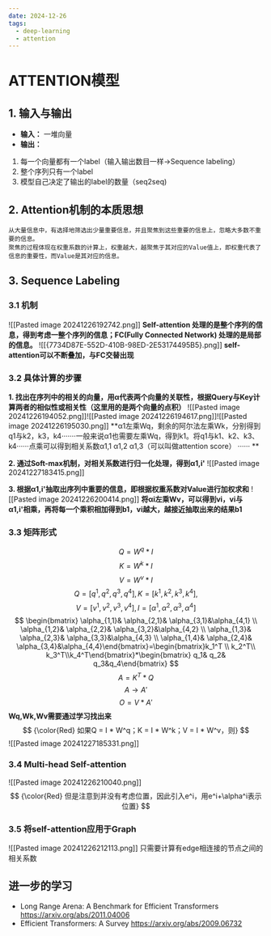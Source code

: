 ```yaml
---
date: 2024-12-26
tags:
  - deep-learning
  - attention
---
```

# ATTENTION模型
## 1. 输入与输出

- **输入：**
 一堆向量
- **输出：**
1. 每一个向量都有一个label（输入输出数目一样->Sequence labeling）
2. 整个序列只有一个label
3. 模型自己决定了输出的label的数量（seq2seq)

## 2. Attention机制的本质思想
	从大量信息中，有选择地筛选出少量重要信息，并且聚焦到这些重要的信息上，忽略大多数不重要的信息。
	聚焦的过程体现在权重系数的计算上，权重越大，越聚焦于其对应的Value值上，即权重代表了信息的重要性，而Value是其对应的信息。

## 3. Sequence Labeling
### 3.1 机制

![[Pasted image 20241226192742.png]]
**Self-attention 处理的是整个序列的信息，得到考虑一整个序列的信息；FC(Fully Connected Network) 处理的是局部的信息。**
![[{7734D87E-552D-410B-98ED-2E53174495B5}.png]]
**self-attention可以不断叠加，与FC交替出现**

### 3.2 具体计算的步骤
 
**1. 找出在序列中的相关的向量，用α代表两个向量的关联性，根据Query与Key计算两者的相似性或相关性（这里用的是两个向量的点积）**
![[Pasted image 20241226194052.png]]![[Pasted image 20241226194617.png]]![[Pasted image 20241226195030.png]]
**α1左乘Wq，剩余的阿尔法左乘Wk，分别得到q1与k2，k3，k4·······一般来说α1也需要左乘Wq，得到k1。将q1与k1、k2、k3、k4······点乘可以得到相关系数α1,1 α1,2 α1,3（可以叫做attention score） ······ **

**2. 通过Soft-max机制，对相关系数进行归一化处理，得到α1,i'**
![[Pasted image 20241227183415.png]]

**3. 根据α1,i'抽取出序列中重要的信息，即根据权重系数对Value进行加权求和**
![[Pasted image 20241226200414.png]]
**将αi左乘Wv，可以得到vi，vi与α1,i'相乘，再将每一个乘积相加得到b1，vi越大，越接近抽取出来的结果b1**

### 3.3 矩阵形式
$$
Q = W^q * I
$$
$$
K = W^k * I
$$
$$
V = W^v * I
$$
$$
Q = [q^1, q^2, q^3, q^4], 
K = [k^1, k^2, k^3, k^4],
$$
$$
V = [v^1, v^2, v^3, v^4],
I = [\alpha^1, \alpha^2, \alpha^3, \alpha^4] 
$$
$$
\begin{bmatrix}  \alpha_{1,1}&  \alpha_{2,1}&  \alpha_{3,1}&\alpha_{4,1}  \\  \alpha_{1,2}&  \alpha_{2,2}&  \alpha_{3,2}&\alpha_{4,2} \\  \alpha_{1,3}&  \alpha_{2,3}&  \alpha_{3,3}&\alpha_{4,3} \\  \alpha_{1,4}&  \alpha_{2,4}&  \alpha_{3,4}&\alpha_{4,4}\end{bmatrix}=\begin{bmatrix}k_1^T \\ k_2^T\\ k_3^T\\k_4^T\end{bmatrix}*\begin{bmatrix}  q_1&  q_2& q_3&q_4\end{bmatrix}
$$
$$
A = K^T*Q
$$
$$
A\to A'
$$
$$
O = V*A'
$$
**Wq,Wk,Wv需要通过学习找出来**
$$
{\color{Red} 如果Q = I * W^q；K = I * W^k；V = I * W^v，则}
$$
![[Pasted image 20241227185331.png]]
### 3.4 Multi-head Self-attention
![[Pasted image 20241226210040.png]]
$$
{\color{Red} 但是注意到并没有考虑位置，因此引入e^i，用e^i+\alpha^i表示位置} 
$$

### 3.5 将self-attention应用于Graph
![[Pasted image 20241226212113.png]]
只需要计算有edge相连接的节点之间的相关系数

## 进一步的学习

- Long Range Arena: A Benchmark for Efficient Transformers https://arxiv.org/abs/2011.04006
- Efficient Transformers: A Survey https://arxiv.org/abs/2009.06732

